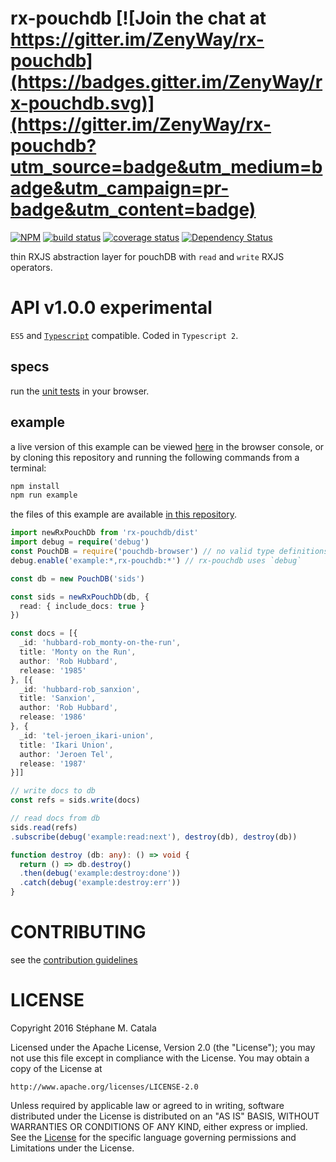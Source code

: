 # rx-pouchdb [![Join the chat at https://gitter.im/ZenyWay/rx-pouchdb](https://badges.gitter.im/ZenyWay/rx-pouchdb.svg)](https://gitter.im/ZenyWay/rx-pouchdb?utm_source=badge&utm_medium=badge&utm_campaign=pr-badge&utm_content=badge)
[![NPM](https://nodei.co/npm/rx-pouchdb.png?compact=true)](https://nodei.co/npm/rx-pouchdb/)
[![build status](https://travis-ci.org/ZenyWay/rx-pouchdb.svg?branch=master)](https://travis-ci.org/ZenyWay/rx-pouchdb)
[![coverage status](https://coveralls.io/repos/github/ZenyWay/rx-pouchdb/badge.svg?branch=master)](https://coveralls.io/github/ZenyWay/rx-pouchdb)
[![Dependency Status](https://gemnasium.com/badges/github.com/ZenyWay/rx-pouchdb.svg)](https://gemnasium.com/github.com/ZenyWay/rx-pouchdb)

thin RXJS abstraction layer for pouchDB with
`read` and `write` RXJS operators.

# <a name="api"></a> API v1.0.0 experimental
`ES5` and [`Typescript`](http://www.typescriptlang.org/) compatible.
Coded in `Typescript 2`.

## specs
run the [unit tests](https://cdn.rawgit.com/ZenyWay/rx-pouchdb/v1.0.0-experimental/spec/web/index.html)
in your browser.

## example
a live version of this example can be viewed [here](https://cdn.rawgit.com/ZenyWay/rx-pouchdb/v1.0.0-experimental/spec/example/index.html)
in the browser console,
or by cloning this repository and running the following commands from a terminal:
```bash
npm install
npm run example
```
the files of this example are available [in this repository](./spec/example).

```ts
import newRxPouchDb from 'rx-pouchdb/dist'
import debug = require('debug')
const PouchDB = require('pouchdb-browser') // no valid type definitions for TS2
debug.enable('example:*,rx-pouchdb:*') // rx-pouchdb uses `debug`

const db = new PouchDB('sids')

const sids = newRxPouchDb(db, {
  read: { include_docs: true }
})

const docs = [{
  _id: 'hubbard-rob_monty-on-the-run',
  title: 'Monty on the Run',
  author: 'Rob Hubbard',
  release: '1985'
}, [{
  _id: 'hubbard-rob_sanxion',
  title: 'Sanxion',
  author: 'Rob Hubbard',
  release: '1986'
}, {
  _id: 'tel-jeroen_ikari-union',
  title: 'Ikari Union',
  author: 'Jeroen Tel',
  release: '1987'
}]]

// write docs to db
const refs = sids.write(docs)

// read docs from db
sids.read(refs)
.subscribe(debug('example:read:next'), destroy(db), destroy(db))

function destroy (db: any): () => void {
  return () => db.destroy()
  .then(debug('example:destroy:done'))
  .catch(debug('example:destroy:err'))
}
```

# <a name="contributing"></a> CONTRIBUTING
see the [contribution guidelines](./CONTRIBUTING.md)

# <a name="license"></a> LICENSE
Copyright 2016 Stéphane M. Catala

Licensed under the Apache License, Version 2.0 (the "License");
you may not use this file except in compliance with the License.
You may obtain a copy of the License at

    http://www.apache.org/licenses/LICENSE-2.0

Unless required by applicable law or agreed to in writing, software
distributed under the License is distributed on an "AS IS" BASIS,
WITHOUT WARRANTIES OR CONDITIONS OF ANY KIND, either express or implied.
See the [License](./LICENSE) for the specific language governing permissions and
Limitations under the License.
